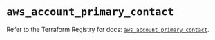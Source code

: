 # `aws_account_primary_contact`

Refer to the Terraform Registry for docs: [`aws_account_primary_contact`](https://registry.terraform.io/providers/hashicorp/aws/5.80.0/docs/resources/account_primary_contact).
